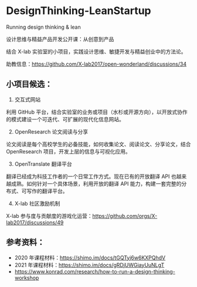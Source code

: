 # DesignThinking-LeanStartup

Running design thinking & lean

设计思维与精益产品开发公开课：从创意到产品

结合 X-lab 实验室的小项目，实践设计思维、敏捷开发与精益创业中的方法论。

助教信息：https://github.com/X-lab2017/open-wonderland/discussions/34

## 小项目候选：

1. 交互式网站

利用 GitHub 平台，结合实验室的业务或项目（水杉或开源方向），以开放式协作的模式建设一个可迭代、可扩展的现代化信息网站。

2. OpenResearch 论文阅读与分享

论文阅读是每个高校学生的必备技能，如何收集论文、阅读论文、分享论文，结合 OpenResearch 项目，开发上层的信息与可视化应用。

3. OpenTranslate 翻译平台

翻译已经成为科技工作者的一个日常工作方式。现在已有的开放翻译 API 也越来越成熟。如何针对一个具体场景，利用开放的翻译 API 能力，构建一套完整的分布式、可写作的翻译平台。

4. X-lab 社区激励机制

X-lab 参与度与贡献度的游戏化运营：https://github.com/orgs/X-lab2017/discussions/49



## 参考资料：
- 2020 年课程材料：https://shimo.im/docs/tGQTyj6w6KXPQhdV
- 2021 年课程材料：https://shimo.im/docs/gRDjUWGiayUuNLgT
- https://www.konrad.com/research/how-to-run-a-design-thinking-workshop
